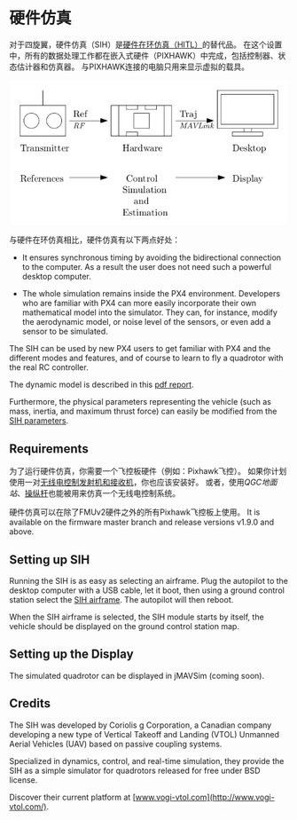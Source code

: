 # 硬件仿真

对于四旋翼，硬件仿真（SIH）是[硬件在环仿真（HITL）](../simulation/hitl.md)的替代品。 在这个设置中，所有的数据处理工作都在嵌入式硬件（PIXHAWK）中完成，包括控制器、状态估计器和仿真器。 与PIXHAWK连接的电脑只用来显示虚拟的载具。

![Simulator MAVLink API](../../assets/diagrams/SIH_diagram.png)

与硬件在环仿真相比，硬件仿真有以下两点好处：

- It ensures synchronous timing by avoiding the bidirectional connection to the computer. As a result the user does not need such a powerful desktop computer.

- The whole simulation remains inside the PX4 environment. Developers who are familiar with PX4 can more easily incorporate their own mathematical model into the simulator. They can, for instance, modify the aerodynamic model, or noise level of the sensors, or even add a sensor to be simulated.

The SIH can be used by new PX4 users to get familiar with PX4 and the different modes and features, and of course to learn to fly a quadrotor with the real RC controller.

The dynamic model is described in this [pdf report](https://github.com/PX4/Devguide/raw/master/assets/simulation/SIH_dynamic_model.pdf).

Furthermore, the physical parameters representing the vehicle (such as mass, inertia, and maximum thrust force) can easily be modified from the [SIH parameters](../advanced/parameter_reference.md#simulation-in-hardware).

## Requirements

为了运行硬件仿真，你需要一个飞控板硬件（例如：Pixhawk飞控）。 如果你计划使用一对[无线电控制发射机和接收机](https://docs.px4.io/en/getting_started/rc_transmitter_receiver.html)，你也应该安装好。 或者，使用*QGC地面站*、[操纵杆](https://docs.qgroundcontrol.com/en/SetupView/Joystick.html)也能被用来仿真一个无线电控制系统。

硬件仿真可以在除了FMUv2硬件之外的所有Pixhawk飞控板上使用。 It is available on the firmware master branch and release versions v1.9.0 and above.

## Setting up SIH

Running the SIH is as easy as selecting an airframe. Plug the autopilot to the desktop computer with a USB cable, let it boot, then using a ground control station select the [SIH airframe](../airframes/airframe_reference.md#simulation-copter). The autopilot will then reboot.

When the SIH airframe is selected, the SIH module starts by itself, the vehicle should be displayed on the ground control station map.

## Setting up the Display

The simulated quadrotor can be displayed in jMAVSim (coming soon).

## Credits

The SIH was developed by Coriolis g Corporation, a Canadian company developing a new type of Vertical Takeoff and Landing (VTOL) Unmanned Aerial Vehicles (UAV) based on passive coupling systems.

Specialized in dynamics, control, and real-time simulation, they provide the SIH as a simple simulator for quadrotors released for free under BSD license.

Discover their current platform at [www.vogi-vtol.com](http://www.vogi-vtol.com/).